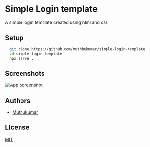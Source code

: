 # Simple Login template

A simple login template created using html and css
## Setup


```bash
  git clone https://github.com/muthhukumar/simple-login-template
  cd simple-login-template
  npx serve .
```
    
## Screenshots

![App Screenshot](https://user-images.githubusercontent.com/63153493/125194420-d7d0d700-e26e-11eb-89f2-965eaba85e41.png)

  
## Authors

- [Muthukumar](https://www.github.com/muthhukumar)

  
## License

[MIT](https://github.com/muthhukumar/simple-login-template/blob/main/LICENSE)

  
